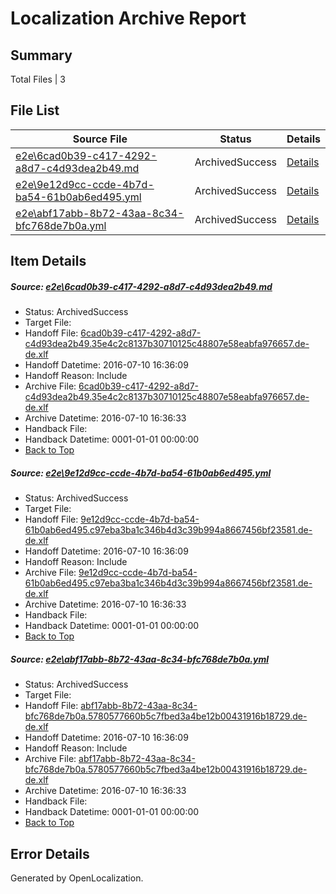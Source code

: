 # <a name='report-top'></a> Localization Archive Report

## Summary
 Total Files | 3

## File List
 Source File | Status | Details 
 ----------- | ------ | ------- 
 [e2e\6cad0b39-c417-4292-a8d7-c4d93dea2b49.md](https://github.com/OpenLocalizationTestOrg/oltest/blob/1c9eeb20aee5d4e5fb5a4757c4c401bfd83326c4/e2e/6cad0b39-c417-4292-a8d7-c4d93dea2b49.md) | ArchivedSuccess | [Details](#04fa9bf87b91c7d066c73e8a57243f86b52c8e7a1)
 [e2e\9e12d9cc-ccde-4b7d-ba54-61b0ab6ed495.yml](https://github.com/OpenLocalizationTestOrg/oltest/blob/1c9eeb20aee5d4e5fb5a4757c4c401bfd83326c4/e2e/9e12d9cc-ccde-4b7d-ba54-61b0ab6ed495.yml) | ArchivedSuccess | [Details](#6aff7aa24cee48849abdd0fd2542d653b27b2bb93)
 [e2e\abf17abb-8b72-43aa-8c34-bfc768de7b0a.yml](https://github.com/OpenLocalizationTestOrg/oltest/blob/1c9eeb20aee5d4e5fb5a4757c4c401bfd83326c4/e2e/abf17abb-8b72-43aa-8c34-bfc768de7b0a.yml) | ArchivedSuccess | [Details](#b075af9fa83a1d465fe6743592fe77b8adeeb3164)

## Item Details
##### <a name='04fa9bf87b91c7d066c73e8a57243f86b52c8e7a1'></a> Source: [e2e\6cad0b39-c417-4292-a8d7-c4d93dea2b49.md](https://github.com/OpenLocalizationTestOrg/oltest/blob/1c9eeb20aee5d4e5fb5a4757c4c401bfd83326c4/e2e/6cad0b39-c417-4292-a8d7-c4d93dea2b49.md)
* Status: ArchivedSuccess
* Target File: 
* Handoff File: [6cad0b39-c417-4292-a8d7-c4d93dea2b49.35e4c2c8137b30710125c48807e58eabfa976657.de-de.xlf](https://github.com/OpenLocalizationTestOrg/olhandoff-e2e/blob/7749b8e1794a3b9a6635b0059d81a1908f9d6ae9/ol-handoff/OpenLocalizationTestOrg/oltest-dede-fly/ci/ht/6cad0b39-c417-4292-a8d7-c4d93dea2b49.35e4c2c8137b30710125c48807e58eabfa976657.de-de.xlf)
* Handoff Datetime: 2016-07-10 16:36:09
* Handoff Reason: Include
* Archive File: [6cad0b39-c417-4292-a8d7-c4d93dea2b49.35e4c2c8137b30710125c48807e58eabfa976657.de-de.xlf](https://github.com/OpenLocalizationTestOrg/olhandoff-e2e/blob/4b7633a70c9c1f2f3b23167228c36c54185bf015/ol-archive/OpenLocalizationTestOrg/oltest-dede-fly/ci/ht/6cad0b39-c417-4292-a8d7-c4d93dea2b49.35e4c2c8137b30710125c48807e58eabfa976657.de-de.xlf)
* Archive Datetime: 2016-07-10 16:36:33
* Handback File: 
* Handback Datetime: 0001-01-01 00:00:00
* [Back to Top](#report-top)

##### <a name='6aff7aa24cee48849abdd0fd2542d653b27b2bb93'></a> Source: [e2e\9e12d9cc-ccde-4b7d-ba54-61b0ab6ed495.yml](https://github.com/OpenLocalizationTestOrg/oltest/blob/1c9eeb20aee5d4e5fb5a4757c4c401bfd83326c4/e2e/9e12d9cc-ccde-4b7d-ba54-61b0ab6ed495.yml)
* Status: ArchivedSuccess
* Target File: 
* Handoff File: [9e12d9cc-ccde-4b7d-ba54-61b0ab6ed495.c97eba3ba1c346b4d3c39b994a8667456bf23581.de-de.xlf](https://github.com/OpenLocalizationTestOrg/olhandoff-e2e/blob/7749b8e1794a3b9a6635b0059d81a1908f9d6ae9/ol-handoff/OpenLocalizationTestOrg/oltest-dede-fly/ci/ht/9e12d9cc-ccde-4b7d-ba54-61b0ab6ed495.c97eba3ba1c346b4d3c39b994a8667456bf23581.de-de.xlf)
* Handoff Datetime: 2016-07-10 16:36:09
* Handoff Reason: Include
* Archive File: [9e12d9cc-ccde-4b7d-ba54-61b0ab6ed495.c97eba3ba1c346b4d3c39b994a8667456bf23581.de-de.xlf](https://github.com/OpenLocalizationTestOrg/olhandoff-e2e/blob/4b7633a70c9c1f2f3b23167228c36c54185bf015/ol-archive/OpenLocalizationTestOrg/oltest-dede-fly/ci/ht/9e12d9cc-ccde-4b7d-ba54-61b0ab6ed495.c97eba3ba1c346b4d3c39b994a8667456bf23581.de-de.xlf)
* Archive Datetime: 2016-07-10 16:36:33
* Handback File: 
* Handback Datetime: 0001-01-01 00:00:00
* [Back to Top](#report-top)

##### <a name='b075af9fa83a1d465fe6743592fe77b8adeeb3164'></a> Source: [e2e\abf17abb-8b72-43aa-8c34-bfc768de7b0a.yml](https://github.com/OpenLocalizationTestOrg/oltest/blob/1c9eeb20aee5d4e5fb5a4757c4c401bfd83326c4/e2e/abf17abb-8b72-43aa-8c34-bfc768de7b0a.yml)
* Status: ArchivedSuccess
* Target File: 
* Handoff File: [abf17abb-8b72-43aa-8c34-bfc768de7b0a.5780577660b5c7fbed3a4be12b00431916b18729.de-de.xlf](https://github.com/OpenLocalizationTestOrg/olhandoff-e2e/blob/7749b8e1794a3b9a6635b0059d81a1908f9d6ae9/ol-handoff/OpenLocalizationTestOrg/oltest-dede-fly/ci/ht/abf17abb-8b72-43aa-8c34-bfc768de7b0a.5780577660b5c7fbed3a4be12b00431916b18729.de-de.xlf)
* Handoff Datetime: 2016-07-10 16:36:09
* Handoff Reason: Include
* Archive File: [abf17abb-8b72-43aa-8c34-bfc768de7b0a.5780577660b5c7fbed3a4be12b00431916b18729.de-de.xlf](https://github.com/OpenLocalizationTestOrg/olhandoff-e2e/blob/4b7633a70c9c1f2f3b23167228c36c54185bf015/ol-archive/OpenLocalizationTestOrg/oltest-dede-fly/ci/ht/abf17abb-8b72-43aa-8c34-bfc768de7b0a.5780577660b5c7fbed3a4be12b00431916b18729.de-de.xlf)
* Archive Datetime: 2016-07-10 16:36:33
* Handback File: 
* Handback Datetime: 0001-01-01 00:00:00
* [Back to Top](#report-top)


## Error Details

Generated by OpenLocalization.
